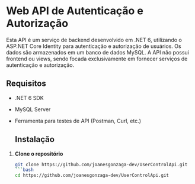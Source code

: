 # Web API de Autenticação e Autorização
Esta API é um serviço de backend desenvolvido em .NET 6, utilizando o ASP.NET Core Identity para autenticação e autorização de usuários. Os dados são armazenados em um banco de dados MySQL. A API não possui frontend ou views, sendo focada exclusivamente em fornecer serviços de autenticação e autorização.

## Requisitos

- .NET 6 SDK
- MySQL Server
- Ferramenta para testes de API (Postman, Curl, etc.)

  ## Instalação

1. **Clone o repositório**

   ```bash
   git clone https://github.com/joanesgonzaga-dev/UserControlApi.git
   ```bash
   cd https://github.com/joanesgonzaga-dev/UserControlApi.git

   
